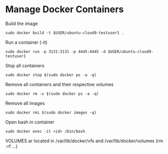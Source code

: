 # Manage Docker Containers

Build the image
    
    sudo docker build -t $USER/ubuntu-cloud9-testuser1 .

Run a container (-it)

    sudo docker run -p 3131:3131 -p 4445:4445 -d $USER/ubuntu-cloud9-testuser1

Stop all containers
    
    sudo docker stop $(sudo docker ps -a -q)

Remove all containers and their respective volumes
    
    sudo docker rm -v $(sudo docker ps -a -q)

Remove all images
    
    sudo docker rmi $(sudo docker images -q)

Open bash in container

    sudo docker exec -it <id> /bin/bash

VOLUMES ar located in /var/lib/docker/vfs and /var/lib/docker/volumes (rm -rf ...)

